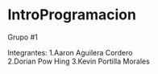 # IntroProgramacion

Grupo #1

Integrantes:
1.Aaron Aguilera Cordero  
2.Dorian Pow Hing 
3.Kevin Portilla Morales 
